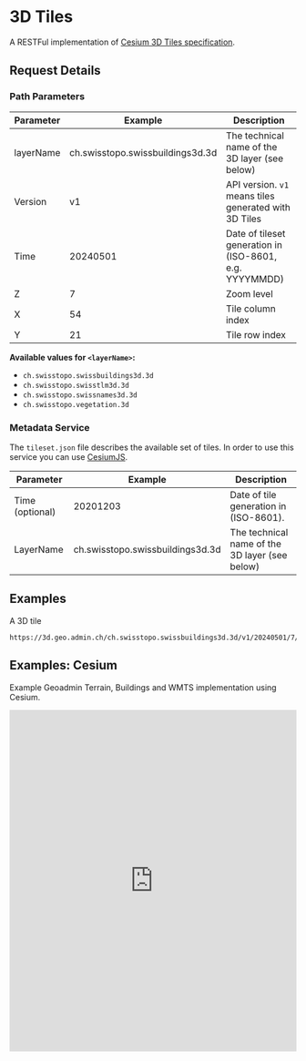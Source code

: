 # 3D Tiles

A RESTFul implementation of [Cesium 3D Tiles specification](https://github.com/CesiumGS/3d-tiles).

<ApiCodeBlock url="https://3d.geo.admin.ch/<LayerName>/<Version>/<Time>/<Z>/<X>/<Y>.b3dm" method="GET" />

## Request Details

### Path Parameters

| Parameter | Example                          | Description                                             |
| --------- | -------------------------------- | ------------------------------------------------------- |
| layerName | ch.swisstopo.swissbuildings3d.3d | The technical name of the 3D layer (see below)          |
| Version   | v1                               | API version. `v1` means tiles generated with 3D Tiles   |
| Time      | 20240501                         | Date of tileset generation in (ISO-8601, e.g. YYYYMMDD) |
| Z         | 7                                | Zoom level                                              |
| X         | 54                               | Tile column index                                       |
| Y         | 21                               | Tile row index                                          |

**Available values for `<layerName>`:**

- `ch.swisstopo.swissbuildings3d.3d`
- `ch.swisstopo.swisstlm3d.3d`
- `ch.swisstopo.swissnames3d.3d`
- `ch.swisstopo.vegetation.3d`

### Metadata Service

The `tileset.json` file describes the available set of tiles.
In order to use this service you can use [CesiumJS](https://github.com/CesiumGS/cesium).

<ApiCodeBlock url="https://3d.geo.admin.ch/<LayerName>/<Version>/<Time>/tileset.json" method="GET" />

| Parameter       | Example                          | Description                                    |
| --------------- | -------------------------------- | ---------------------------------------------- |
| Time (optional) | 20201203                         | Date of tile generation in (ISO-8601).         |
| LayerName       | ch.swisstopo.swissbuildings3d.3d | The technical name of the 3D layer (see below) |

## Examples

A 3D tile

```http
https://3d.geo.admin.ch/ch.swisstopo.swissbuildings3d.3d/v1/20240501/7/54/21.b3dm
```

<ExampleCodeBlock
request="curl https://3d.geo.admin.ch/ch.swisstopo.vegetation.3d/v1/tileset.json"
example='{
  "asset": {
    "version": "1.0",
    "extras": {
      "ion": {
        "georeferenced": true,
        "movable": false
      }
    }
  },
  "geometricError": 54.7213621044866,
  "root": {
    "boundingVolume": {
      "region": [
        0.10395173048091878, 0.799669540091651, 0.18307746929258154,
        0.83441919811829, -10003.500000067055, 2799.070391970873
      ]
    },
    "geometricError": 54.7213621044866,
    "refine": "ADD",
    "children": [...]
  }
}'
/>

## Examples: Cesium

Example Geoadmin Terrain, Buildings and WMTS implementation using Cesium.

<iframe height="600" style="width: 100%;" scrolling="no" title="Geoadmin Terrain, Buildings and WMTS CesiumJS integration" src="https://codepen.io/geoadmin/embed/zBEYGE?default-tab=js%2Cresult&editable=true&zoom=0.5" frameborder="no" loading="lazy" allowtransparency="true" allowfullscreen="true">
  See the Pen <a href="https://codepen.io/geoadmin/pen/zBEYGE">
  Geoadmin Terrain, Buildings and WMTS CesiumJS integration</a> by geoadmin (<a href="https://codepen.io/geoadmin">@geoadmin</a>)
  on <a href="https://codepen.io">CodePen</a>.
</iframe>
